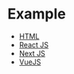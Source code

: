 # Example

- [HTML](https://github.com/swch/Strivve-UX-Components/tree/master/examples/html)
- [React JS](https://github.com/swch/Strivve-UX-Components/tree/master/examples/react-js)
- [Next JS](https://github.com/swch/Strivve-UX-Components/tree/master/examples/next-js)
- [VueJS](https://github.com/swch/Strivve-UX-Components/tree/master/examples/vue-cx-client)
